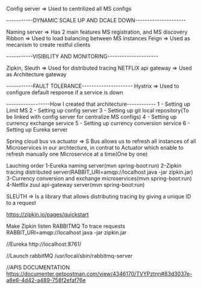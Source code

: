 Config server => Used to centrilized all MS configs

-----------DYNAMIC SCALE UP AND DCALE DOWN---------------------

Naming server => Has 2 main features MS registration, and MS discovery
Ribbon => Used to load balancing between MS instances
Feign => Used as mecanism to create restful clients

-----------VISIBILITY AND MONITORING---------------------

Zipkin, Sleuth => Used for distributed tracing
NETFLIX api gateway => Used as Architecture gateway

-----------FAULT TOLERANCE---------------------
Hystrix => Used to configure default response if a service is down


------------------How I created that architecture------------
1 - Setting up Limit MS
2 - Setting up config server
3 - Setting up git local repository(To be linked with config server for centralize MS configs)
4 - Setting up currency exchange service 
5 - Setting up currency conversion service 
6 - Setting up Eureka server

Spring cloud bus vs actuator => S Bus allows us to refresh all instances of all Microservices in our 
archtecture, in contrat to Actuator which enable to refresh manually one Microservice at a time(One by one)

Lauching order
 1-Eureka naming server(mvn spring-boot:run)
 2-Zipkin tracing distributed server(RABBIT_URI=amqp://localhost java -jar zipkin.jar)
 3-Currency conversion and exchange microservices(mvn spring-boot:run)
 4-Netflix zuul api-gateway server(mvn spring-boot:run)

SLEUTH => Is a library that allows distributing tracing by 
giving a unique ID to a request 

https://zipkin.io/pages/quickstart

Make Zipkin listen RABBITMQ To trace requests
RABBIT_URI=amqp://localhost java -jar zipkin.jar

//Eureka
http://localhost:8761/

//Launch rabbitMQ
/usr/local/sbin/rabbitmq-server

//APIS DOCUMENTATION
https://documenter.getpostman.com/view/4346170/TVYPztnn#83d3037e-a8e6-4d42-a489-758f2efaf76e



